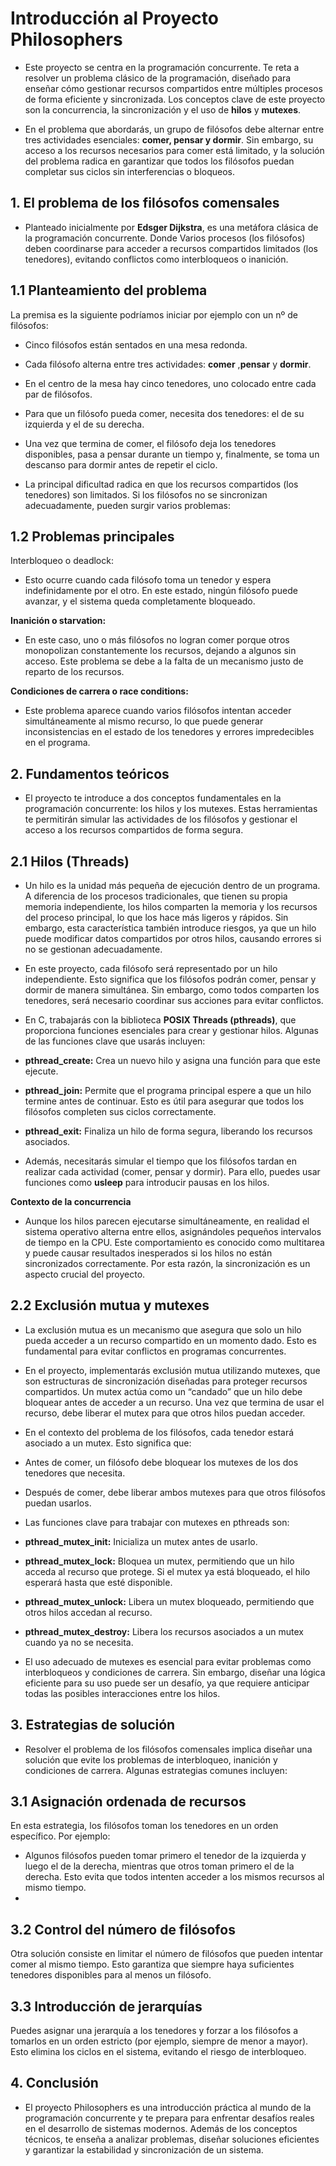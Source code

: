 # Introducción al Proyecto Philosophers

- Este proyecto se centra en la programación concurrente. Te reta a resolver un problema clásico de la programación, diseñado para enseñar cómo gestionar recursos compartidos entre múltiples procesos de forma eficiente y sincronizada. Los conceptos clave de este proyecto son la concurrencia, la sincronización y el uso de **hilos** y **mutexes**.

- En el problema que abordarás, un grupo de filósofos debe alternar entre tres actividades esenciales: **comer, pensar y dormir**. Sin embargo, su acceso a los recursos necesarios para comer está limitado, y la solución del problema radica en garantizar que todos los filósofos puedan completar sus ciclos sin interferencias o bloqueos.

## 1. El problema de los filósofos comensales

- Planteado inicialmente por **Edsger Dijkstra**, es una metáfora clásica de la programación concurrente. Donde Varios procesos (los filósofos) deben coordinarse para acceder a recursos compartidos limitados (los tenedores), evitando conflictos como interbloqueos o inanición.

## 1.1 Planteamiento del problema
La premisa es la siguiente podríamos iniciar por ejemplo con un nº de filósofos:

- Cinco filósofos están sentados en una mesa redonda.
  
- Cada filósofo alterna entre tres actividades: **comer** ,**pensar** y **dormir**.
  
- En el centro de la mesa hay cinco tenedores, uno colocado entre cada par de filósofos.
  
- Para que un filósofo pueda comer, necesita dos tenedores: el de su izquierda y el de su derecha.
  
- Una vez que termina de comer, el filósofo deja los tenedores disponibles, pasa a pensar durante un tiempo y, finalmente, se toma un descanso para dormir antes de repetir el ciclo.
  
- La principal dificultad radica en que los recursos compartidos (los tenedores) son limitados. Si los filósofos no se sincronizan adecuadamente, pueden surgir varios problemas:

## 1.2 Problemas principales
Interbloqueo o deadlock:

- Esto ocurre cuando cada filósofo toma un tenedor y espera indefinidamente por el otro. En este estado, ningún filósofo puede avanzar, y el sistema queda completamente bloqueado.

**Inanición o starvation:**

- En este caso, uno o más filósofos no logran comer porque otros monopolizan constantemente los recursos, dejando a algunos sin acceso. Este problema se debe a la falta de un mecanismo justo de reparto de los recursos.

**Condiciones de carrera o race conditions:**

- Este problema aparece cuando varios filósofos intentan acceder simultáneamente al mismo recurso, lo que puede generar inconsistencias en el estado de los tenedores y errores impredecibles en el programa.

## 2. Fundamentos teóricos

- El proyecto te introduce a dos conceptos fundamentales en la programación concurrente: los hilos y los mutexes. Estas herramientas te permitirán simular las actividades de los filósofos y gestionar el acceso a los recursos compartidos de forma segura.

## 2.1 Hilos (Threads)

- Un hilo es la unidad más pequeña de ejecución dentro de un programa. A diferencia de los procesos tradicionales, que tienen su propia memoria independiente, los hilos comparten la memoria y los recursos del proceso principal, lo que los hace más ligeros y rápidos. Sin embargo, esta característica también introduce riesgos, ya que un hilo puede modificar datos compartidos por otros hilos, causando errores si no se gestionan adecuadamente.

- En este proyecto, cada filósofo será representado por un hilo independiente. Esto significa que los filósofos podrán comer, pensar y dormir de manera simultánea. Sin embargo, como todos comparten los tenedores, será necesario coordinar sus acciones para evitar conflictos.

- En C, trabajarás con la biblioteca **POSIX Threads (pthreads)**, que proporciona funciones esenciales para crear y gestionar hilos. Algunas de las funciones clave que usarás incluyen:

- **pthread_create:** Crea un nuevo hilo y asigna una función para que este ejecute.
  
- **pthread_join:** Permite que el programa principal espere a que un hilo termine antes de continuar. Esto es útil para asegurar que todos los filósofos completen sus ciclos correctamente.
 
- **pthread_exit:** Finaliza un hilo de forma segura, liberando los recursos asociados.
  
- Además, necesitarás simular el tiempo que los filósofos tardan en realizar cada actividad (comer, pensar y dormir). Para ello, puedes usar funciones como **usleep** para introducir pausas en los hilos.

**Contexto de la concurrencia**

- Aunque los hilos parecen ejecutarse simultáneamente, en realidad el sistema operativo alterna entre ellos, asignándoles pequeños intervalos de tiempo en la CPU. Este comportamiento es conocido como multitarea y puede causar resultados inesperados si los hilos no están sincronizados correctamente. Por esta razón, la sincronización es un aspecto crucial del proyecto.

## 2.2 Exclusión mutua y mutexes

- La exclusión mutua es un mecanismo que asegura que solo un hilo pueda acceder a un recurso compartido en un momento dado. Esto es fundamental para evitar conflictos en programas concurrentes.

- En el proyecto, implementarás exclusión mutua utilizando mutexes, que son estructuras de sincronización diseñadas para proteger recursos compartidos. Un mutex actúa como un “candado” que un hilo debe bloquear antes de acceder a un recurso. Una vez que termina de usar el recurso, debe liberar el mutex para que otros hilos puedan acceder.

- En el contexto del problema de los filósofos, cada tenedor estará asociado a un mutex. Esto significa que:

- Antes de comer, un filósofo debe bloquear los mutexes de los dos tenedores que necesita.
- Después de comer, debe liberar ambos mutexes para que otros filósofos puedan usarlos.
- Las funciones clave para trabajar con mutexes en pthreads son:

- **pthread_mutex_init:** Inicializa un mutex antes de usarlo.
- **pthread_mutex_lock:** Bloquea un mutex, permitiendo que un hilo acceda al recurso que protege. Si el mutex ya está bloqueado, el hilo esperará hasta que esté disponible.
- **pthread_mutex_unlock:** Libera un mutex bloqueado, permitiendo que otros hilos accedan al recurso.
- **pthread_mutex_destroy:** Libera los recursos asociados a un mutex cuando ya no se necesita.
  
- El uso adecuado de mutexes es esencial para evitar problemas como interbloqueos y condiciones de carrera. Sin embargo, diseñar una lógica eficiente para su uso puede ser un desafío, ya que requiere anticipar todas las posibles interacciones entre los hilos.

## 3. Estrategias de solución

- Resolver el problema de los filósofos comensales implica diseñar una solución que evite los problemas de interbloqueo, inanición y condiciones de carrera. Algunas estrategias comunes incluyen:

## 3.1 Asignación ordenada de recursos
En esta estrategia, los filósofos toman los tenedores en un orden específico. Por ejemplo:

- Algunos filósofos pueden tomar primero el tenedor de la izquierda y luego el de la derecha, mientras que otros toman primero el de la derecha. Esto evita que todos intenten acceder a los mismos recursos al mismo tiempo.
- 
## 3.2 Control del número de filósofos
Otra solución consiste en limitar el número de filósofos que pueden intentar comer al mismo tiempo. Esto garantiza que siempre haya suficientes tenedores disponibles para al menos un filósofo.

## 3.3 Introducción de jerarquías
Puedes asignar una jerarquía a los tenedores y forzar a los filósofos a tomarlos en un orden estricto (por ejemplo, siempre de menor a mayor). Esto elimina los ciclos en el sistema, evitando el riesgo de interbloqueo.

## 4. Conclusión

- El proyecto Philosophers es una introducción práctica al mundo de la programación concurrente y te prepara para enfrentar desafíos reales en el desarrollo de sistemas modernos. Además de los conceptos técnicos, te enseña a analizar problemas, diseñar soluciones eficientes y garantizar la estabilidad y sincronización de un sistema.


